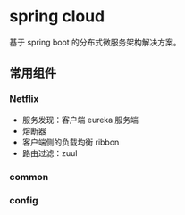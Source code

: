 # spring cloud

基于 spring boot 的分布式微服务架构解决方案。

## 常用组件

### Netflix

- 服务发现：客户端 eureka 服务端
- 熔断器
- 客户端侧的负载均衡 ribbon
- 路由过滤：zuul

### common

### config